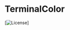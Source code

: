 # TerminalColor
[![License](https://img.shields.io/github/license/cheongwoli/PythonTerminalTextColor?style=flat-square)]
